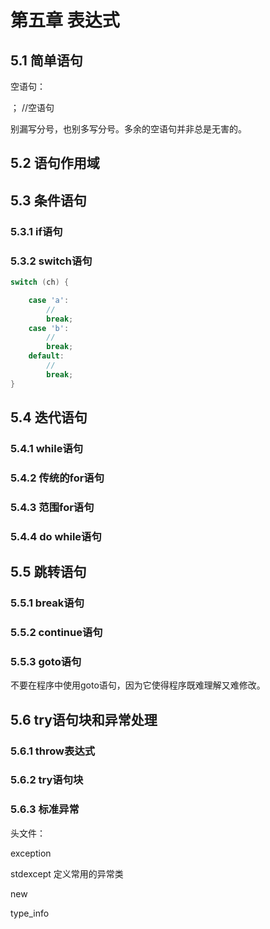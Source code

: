# 第五章 表达式

## 5.1 简单语句

空语句：

   ； //空语句

别漏写分号，也别多写分号。多余的空语句并非总是无害的。

## 5.2 语句作用域

## 5.3 条件语句

### 5.3.1 if语句

### 5.3.2 switch语句

```cpp
switch (ch) {

	case 'a':
		//
		break;
	case 'b':
		//
		break;
    default:
        //
        break;
}
```

## 5.4 迭代语句

### 5.4.1 while语句

### 5.4.2 传统的for语句

### 5.4.3 范围for语句

### 5.4.4 do while语句

## 5.5 跳转语句

### 5.5.1 break语句

### 5.5.2 continue语句

### 5.5.3 goto语句

不要在程序中使用goto语句，因为它使得程序既难理解又难修改。

## 5.6 try语句块和异常处理

### 5.6.1 throw表达式

### 5.6.2 try语句块

### 5.6.3 标准异常

头文件：

exception

stdexcept  定义常用的异常类

new

type_info



